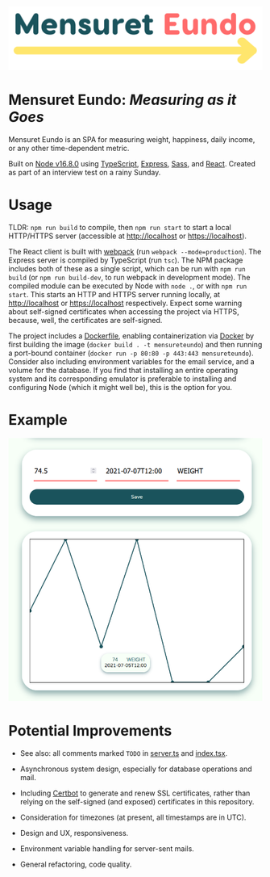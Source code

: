 ![](./client/logo.png)

# Mensuret Eundo: _Measuring as it Goes_

Mensuret Eundo is an SPA for measuring weight, happiness, daily income, or any other time-dependent metric.

Built on [Node v16.8.0](https://nodejs.org/en/blog/release/v16.8.0/) using [TypeScript](https://www.typescriptlang.org/), [Express](https://expressjs.com/), [Sass](https://sass-lang.com/), and [React](https://reactjs.org/). Created as part of an interview test on a rainy Sunday.

# Usage

TLDR: `npm run build` to compile, then `npm run start` to start a local HTTP/HTTPS server (accessible at [http://localhost](http://localhost) or [https://localhost](https://localhost)).

The React client is built with [webpack](https://webpack.js.org/) (run `webpack --mode=production`). The Express server is compiled by TypeScript (run `tsc`). The NPM package includes both of these as a single script, which can be run with `npm run build` (or `npm run build-dev`, to run webpack in development mode). The compiled module can be executed by Node with `node .`, or with `npm run start`. This starts an HTTP and HTTPS server running locally, at [http://localhost](http://localhost) or [https://localhost](https://localhost) respectively. Expect some warning about self-signed certificates when accessing the project via HTTPS, because, well, the certificates are self-signed.

The project includes a [Dockerfile](./Dockerfile), enabling containerization via [Docker](https://www.docker.com/) by first building the image (`docker build . -t mensureteundo`) and then running a port-bound container (`docker run -p 80:80 -p 443:443 mensureteundo`). Consider also including environment variables for the email service, and a volume for the database. If you find that installing an entire operating system and its corresponding emulator is preferable to installing and configuring Node (which it might well be), this is the option for you.

# Example

![](./client/example.png)

# Potential Improvements

- See also: all comments marked `TODO` in [server.ts](./server/server.ts) and [index.tsx](./client/index.tsx).

- Asynchronous system design, especially for database operations and mail.

- Including [Certbot](https://certbot.eff.org/) to generate and renew SSL certificates, rather than relying on the self-signed (and exposed) certificates in this repository.

- Consideration for timezones (at present, all timestamps are in UTC).

- Design and UX, responsiveness.

- Environment variable handling for server-sent mails.

- General refactoring, code quality.
